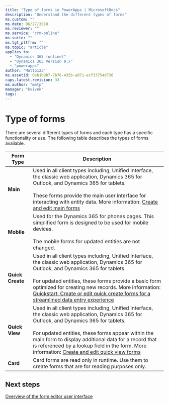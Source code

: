 ```yaml
---
title: "Type of forms in PowerApps | MicrosoftDocs"
description: "Understand the different types of forms"
ms.custom: ""
ms.date: 06/27/2018
ms.reviewer: ""
ms.service: "crm-online"
ms.suite: ""
ms.tgt_pltfrm: ""
ms.topic: "article"
applies_to: 
  - "Dynamics 365 (online)"
  - "Dynamics 365 Version 9.x"
  - "powerapps"
author: "Mattp123"
ms.assetid: 0eb1b9b7-7b76-435b-ad71-ecf33754d736
caps.latest.revision: 33
ms.author: "matp"
manager: "kvivek"
tags: 
---
```

# Type of forms

 There are several different types of forms and each type has a specific functionality or use. The following table describes the types of forms available.  
  
|Form Type|Description|  
|---------------|-----------------|  
|**Main**|Used in all client types including, Unified Interface, the classic web application, Dynamics 365 for Outlook, and Dynamics 365 for tablets.<br /><br /> These forms provide the main user interface for interacting with entity data. More information: [Create and edit main forms](design-considerations-main-forms.md)|  
|**Mobile**|Used for the Dynamics 365 for phones pages. This simplified form is designed to be used for mobile devices.<br /><br /> The mobile forms for updated entities are not changed. |  
|**Quick Create**|Used in all client types including, Unified Interface, the classic web application, Dynamics 365 for Outlook, and Dynamics 365 for tablets.<br /><br /> For updated entities, these forms provide a basic form optimized for creating new records. More information: [Quickstart: Create or edit quick create forms for a streamlined data entry experience](create-edit-quick-create-forms.md)
|**Quick View**|Used in all client types including, Unified Interface, the classic web application, Dynamics 365 for Outlook, and Dynamics 365 for tablets.<br /><br /> For updated entities, these forms appear within the main form to display additional data for a record that is referenced by a lookup field in the form. More information: [Create and edit quick view forms](create-edit-quick-view-forms.md)
| **Card** | Card forms are read only in runtime. Use them to create forms that are for reading purposes only.   |


## Next steps

[Overview of the form editor user interface](form-editor-user-interface-legacy.md)